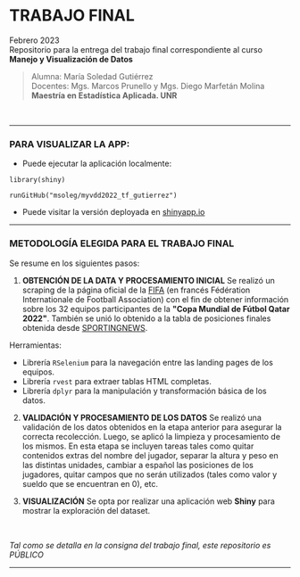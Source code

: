 # TRABAJO FINAL
Febrero 2023<br>
Repositorio para la entrega del trabajo final correspondiente al curso **Manejo y Visualización de Datos**
> Alumna: María Soledad Gutiérrez <br>
> Docentes: Mgs. Marcos Prunello y Mgs. Diego Marfetán Molina <br>
> __Maestría en Estadística Aplicada. UNR__

<br>

---

### <b> PARA VISUALIZAR LA APP: </b> <br>

- Puede ejecutar la aplicación localmente: 

```
library(shiny)

runGitHub("msoleg/myvdd2022_tf_gutierrez")
```
- Puede visitar la versión deployada en [shinyapp.io](https://msoleg.shinyapps.io/myvdd2022_tf_gutierrez/)


--- 

### <b> METODOLOGÍA ELEGIDA PARA EL TRABAJO FINAL </b> 

Se resume en los siguientes pasos:

1. **OBTENCIÓN DE LA DATA Y PROCESAMIENTO INICIAL** Se realizó un scraping de la página oficial de la [FIFA](https://sofifa.com/teams?keyword=) (en francés Fédération Internationale de Football Association) con el fin de obtener información sobre los 32 equipos participantes de la __"Copa Mundial de Fútbol Qatar 2022"__. También se unió lo obtenido a la tabla de posiciones finales obtenida desde [SPORTINGNEWS](https://www.sportingnews.com/ar/futbol/news/posiciones-finales-mundial-qatar-2022/crblvcbnrg0yxbkkucxvzb9r). 

Herramientas: 
- Librería `RSelenium` para la navegación entre las landing pages de los equipos.
- Librería `rvest` para extraer tablas HTML completas.
- Librería `dplyr` para la manipulación y transformación básica de los datos. 
    
2. **VALIDACIÓN Y PROCESAMIENTO DE LOS DATOS** Se realizó una validación de los datos obtenidos en la etapa anterior para asegurar la correcta recolección. Luego, se aplicó la limpieza y procesamiento de los mismos. En esta etapa se incluyen tareas tales como quitar contenidos extras del nombre del jugador, separar la altura y peso en las distintas unidades, cambiar a español las posiciones de los jugadores, quitar campos que no serán utilizados (tales como valor y sueldo que se encuentran en 0), etc. 


3. **VISUALIZACIÓN** Se opta por realizar una aplicación web __Shiny__ para mostrar la exploración del dataset.

<br>

_Tal como se detalla en la consigna del trabajo final, este repositorio es PÚBLICO_

***




